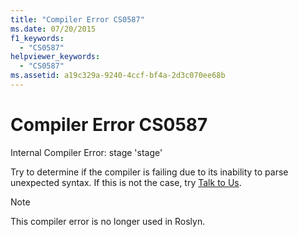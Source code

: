 ```yaml
---
title: "Compiler Error CS0587"
ms.date: 07/20/2015
f1_keywords:
  - "CS0587"
helpviewer_keywords:
  - "CS0587"
ms.assetid: a19c329a-9240-4ccf-bf4a-2d3c070ee68b
---
```

# Compiler Error CS0587

Internal Compiler Error: stage 'stage'

 Try to determine if the compiler is failing due to its inability to parse unexpected syntax. If this is not the case, try [Talk to Us](/visualstudio/ide/feedback-options).

> [!NOTE]
> This compiler error is no longer used in Roslyn.
